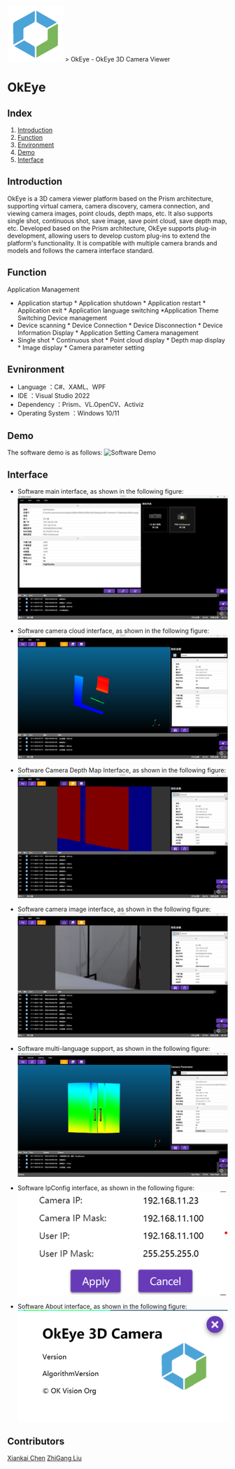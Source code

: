 ![LOGO](OkEye/Doc/logo128.png ) > OkEye - OkEye 3D Camera Viewer
# OkEye

##	Index

1. [Introduction](#section_introduction)
2. [Function](#section_function)
3. [Environment](#section_enviroment)
4. [Demo](#section_demo)
5. [Interface](#section_interface)

<a name="section_introduction"></a>
## Introduction
OkEye is a 3D camera viewer platform based on the Prism architecture, supporting virtual camera, camera discovery, camera connection, and viewing camera images, point clouds, depth maps, etc. It also supports single shot, continuous shot, save image, save point cloud, save depth map, etc. Developed based on the Prism architecture, 
OkEye supports plug-in development, allowing users to develop custom plug-ins to extend the platform's functionality. It is compatible with multiple camera brands and models and follows the camera interface standard. 

<a name="section_function"></a>
## Function

Application Management
* Application startup * Application shutdown * Application restart * Application exit * Application language switching *Application Theme Switching
Device management
* Device scanning * Device Connection * Device Disconnection * Device Information Display * Application Setting
Camera management
* Single shot * Continuous shot * Point cloud display * Depth map display * Image display * Camera parameter setting

<a name="section_environment"></a>
## Evnironment
* Language ：C#、XAML、WPF 
* IDE ：Visual Studio 2022
* Dependency ：Prism、VL.OpenCV、Activiz
* Operating System ：Windows 10/11

<a name="section_demo"></a>
## Demo
The software demo is as follows:
![Software Demo](OkEye/Doc/Demo.gif "Software Demo")

<a name="section_interface"></a>
## Interface
* Software main interface, as shown in the following figure:
![Software main interface](OkEye/Doc/MainPage.png "Software main interface, device connection interface")

* Software camera cloud interface, as shown in the following figure:
![Software Cloud Page](OkEye/Doc/CameraCloudPage.png "Software Cloud Page")

* Software Camera Depth Map Interface, as shown in the following figure:
![Software Camera Depth Map Interface](OkEye/Doc/CameraDepthPage.png "Software Camera Depth Map Interface")

* Software camera image interface, as shown in the following figure:
![Software Camera Image Interface](OkEye/Doc/CameraImagePage.png "Software Camera Image Interface")

* Software multi-language support, as shown in the following figure:
![Software multi-language support](OkEye/Doc/MultiLanguage.png "Software multi-language support")

* Software IpConfig interface, as shown in the following figure:
![Software IpConfig](OkEye/Doc/IpConfigDialog.png "Software IpConfig Dialog")

* Software About interface, as shown in the following figure:
![Software About](OkEye/Doc/AboutDialog.png "Software About")

## Contributors

[Xiankai Chen](https://github.com/xiankaichen)
[ZhiGang Liu](https://github.com/2412594263)
